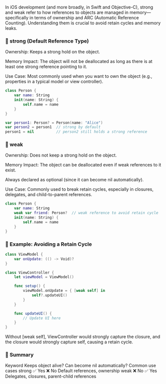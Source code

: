 In iOS development (and more broadly, in Swift and Objective-C), strong and weak refer to how references to objects are managed in memory—specifically in terms of ownership and ARC (Automatic Reference Counting). Understanding them is crucial to avoid retain cycles and memory leaks.

### 🔹 strong (Default Reference Type)
Ownership: Keeps a strong hold on the object.

Memory Impact: The object will not be deallocated as long as there is at least one strong reference pointing to it.

Use Case: Most commonly used when you want to own the object (e.g., properties in a typical model or view controller).

```swift
class Person {
    var name: String
    init(name: String) {
        self.name = name
    }
}

var person1: Person? = Person(name: "Alice")
var person2 = person1  // strong by default
person1 = nil          // person2 still holds a strong reference
```

### 🔸 weak
Ownership: Does not keep a strong hold on the object.

Memory Impact: The object can be deallocated even if weak references to it exist.

Always declared as optional (since it can become nil automatically).

Use Case: Commonly used to break retain cycles, especially in closures, delegates, and child-to-parent references.

```swift
class Person {
    var name: String
    weak var friend: Person?  // weak reference to avoid retain cycle
    init(name: String) {
        self.name = name
    }
}
```

### 🔁 Example: Avoiding a Retain Cycle

```swift
class ViewModel {
    var onUpdate: (() -> Void)?
}

class ViewController {
    let viewModel = ViewModel()

    func setup() {
        viewModel.onUpdate = { [weak self] in
            self?.updateUI()
        }
    }

    func updateUI() {
        // Update UI here
    }
}
```

Without [weak self], ViewController would strongly capture the closure, and the closure would strongly capture self, causing a retain cycle.

### 🧠 Summary
Keyword	Keeps object alive?	Can become nil automatically?	Common use cases
strong	✅ Yes	❌ No	Default references, ownership
weak	❌ No	✅ Yes	Delegates, closures, parent-child references

